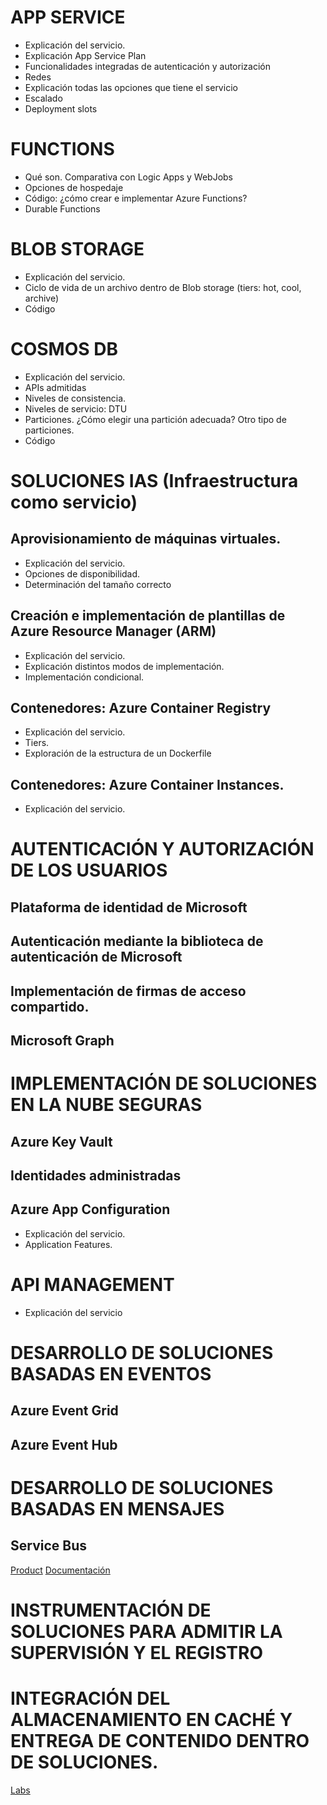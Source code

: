 # APP SERVICE
- Explicación del servicio.
- Explicación App Service Plan
- Funcionalidades integradas de autenticación y autorización
- Redes
- Explicación todas las opciones que tiene el servicio
- Escalado
- Deployment slots

# FUNCTIONS
- Qué son. Comparativa con Logic Apps y WebJobs
- Opciones de hospedaje
- Código: ¿cómo crear e implementar Azure Functions?
- Durable Functions

# BLOB STORAGE
- Explicación del servicio.
- Ciclo de vida de un archivo dentro de Blob storage (tiers: hot, cool, archive)
- Código

# COSMOS DB
- Explicación del servicio.
- APIs admitidas
- Niveles de consistencia.
- Niveles de servicio: DTU
- Particiones. ¿Cómo elegir una partición adecuada? Otro tipo de particiones.
- Código

# SOLUCIONES IAS (Infraestructura como servicio)

## Aprovisionamiento de máquinas virtuales.
- Explicación del servicio.
- Opciones de disponibilidad.
- Determinación del tamaño correcto

## Creación e implementación de plantillas de Azure Resource Manager (ARM)
- Explicación del servicio.
- Explicación distintos modos de implementación.
- Implementación condicional.

## Contenedores: Azure Container Registry
- Explicación del servicio.
- Tiers.
- Exploración de la estructura de un Dockerfile

## Contenedores: Azure Container Instances.
- Explicación del servicio.

# AUTENTICACIÓN Y AUTORIZACIÓN DE LOS USUARIOS 

## Plataforma de identidad de Microsoft

## Autenticación mediante la biblioteca de autenticación de Microsoft

## Implementación de firmas de acceso compartido.

## Microsoft Graph

# IMPLEMENTACIÓN DE SOLUCIONES EN LA NUBE SEGURAS

## Azure Key Vault

## Identidades administradas

## Azure App Configuration

- Explicación del servicio.
- Application Features.

# API MANAGEMENT

- Explicación del servicio

# DESARROLLO DE SOLUCIONES BASADAS EN EVENTOS

## Azure Event Grid

## Azure Event Hub

# DESARROLLO DE SOLUCIONES BASADAS EN MENSAJES

## Service Bus
[Product](https://azure.microsoft.com/en-us/products/service-bus/)
[Documentación](https://learn.microsoft.com/en-us/azure/service-bus-messaging/)

# INSTRUMENTACIÓN DE SOLUCIONES PARA ADMITIR LA SUPERVISIÓN Y EL REGISTRO

# INTEGRACIÓN DEL ALMACENAMIENTO EN CACHÉ Y ENTREGA DE CONTENIDO DENTRO DE SOLUCIONES.


[Labs](https://microsoftlearning.github.io/AZ-204-DevelopingSolutionsforMicrosoftAzure/)
